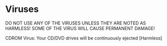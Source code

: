 # Viruses
DO NOT USE ANY OF THE VIRUSES UNLESS THEY ARE NOTED AS HARMLESS! SOME OF THE VIRUS WILL CAUSE PERMANENT DAMAGE!

CDROM Virus: Your CD/DVD drives will be continuously ejected [Harmless]
